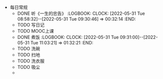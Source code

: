 - 每日常规
	- DONE 听《一生的忠告》
	  :LOGBOOK:
	  CLOCK: [2022-05-31 Tue 08:58:32]--[2022-05-31 Tue 09:30:46] =>  00:32:14
	  :END:
	- TODO 写日记
	- TODO MOOC上课
	- DONE 煮饭
	  :LOGBOOK:
	  CLOCK: [2022-05-31 Tue 09:31:00]--[2022-05-31 Tue 11:03:21] =>  01:32:21
	  :END:
	- TODO 洗碗
	- TODO 扫地
	- TODO 洗衣服
	- TODO 吸尘
	-